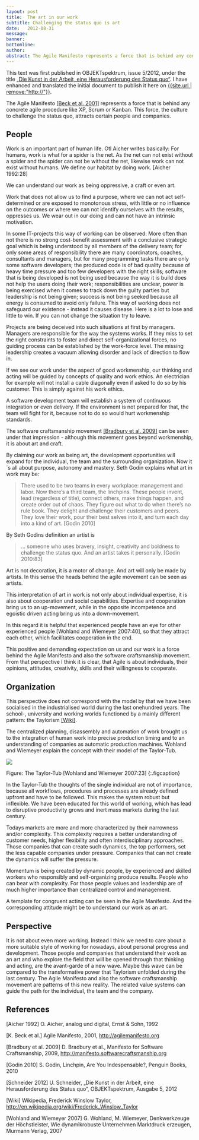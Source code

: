 ```yaml
---
layout: post
title:  The art in our work
subtitle: Challenging the status quo is art
date:   2012-08-31
message: 
banner: 
bottomline: 
author: 
abstract: The Agile Manifesto represents a force that is behind any concrete agile procedure like XP, Scrum or Kanban. This force, the culture to challenge the status quo, attracts certain people and companies. 
---
```

This text was first published in OBJEKTspektrum, issue 5/2012, under the title [„Die Kunst in der Arbeit, eine Herausforderung des Status quo“][schneider2012]. I have enhanced and translated the initial document to publish it here on [{{site.url | remove:"http://"}}]({{site.url}}).

The Agile Manifesto [[Beck et al. 2001]][agilemanifesto] represents a force that is behind any concrete agile procedure like XP, Scrum or Kanban. This force, the culture to challenge the status quo, attracts certain people and companies. 

People
---
Work is an important part of human life. Otl Aicher writes basically: For humans, work is what for a spider is the net. As the net can not exist without a spider and the spider can not be without the net, likewise work can not exist without humans. We define our habitat by doing work. [Aicher 1992:28]

We can understand our work as being oppressive, a craft or even art.

Work that does not allow us to find a purpose, where we can not act self-determined or are exposed to monotonous stress, with little or no influence on the outcomes or where we can not identify ourselves with the results, oppresses us. We wear out in our doing and can not have an intrinsic motivation.

In some IT-projects this way of working can be observed: More often than not there is no strong cost-benefit assessment with a conclusive strategic goal which is being understood by all members of the delivery team; for only some areas of responsibility there are many coordinators, coaches, consultants and managers, but for many programming tasks there are only some software developers; the produced code is of bad quality because of heavy time pressure and too few developers with the right skills; software that is being developed is not being used because the way it is build does not help the users doing their work; responsibilities are unclear, power is being exercised when it comes to track down the guilty parties but leadership is not being given; success is not being seeked because all energy is consumed to avoid only failure.
This way of working does not safeguard our existence - instead it causes disease. Here is a lot to lose and little to win. If you can not change the situation try to leave.

Projects are being deceived into such situations at first by managers. Managers are responsible for the way the systems works. If they miss to set the right constraints to foster and direct self-organizational forces, no guiding process can be established by the work-force level. The missing leadership creates a vacuum allowing disorder and lack of direction to flow in.

If we see our work under the aspect of good workmenship, our thinking and acting will be guided by concepts of quality and work ethics. An electrician for example will not install a cable diagonally even if asked to do so by his customer. This is simply against his work ethics.

A software development team will establish a system of continuous integration or even delivery. If the environment is not prepared for that, the team will fight for it, because not to do so would hurt workmenship standards. 

The software craftsmanship movement [[Bradbury et al. 2009]][craftsmanship] can be seen under that impression - although this movement goes beyond workmenship, it is about art and craft.

By claiming our work as being art, the development opportunities will expand for the individual, the team and the surrounding organization. Now it´s all about purpose, autonomy and mastery. Seth Godin explains what art in work may be:

> There used to be two teams in every workplace: management and labor. Now there’s a third team, the linchpins. These people invent, lead (regardless of title), connect others, make things happen, and create order out of chaos. They figure out what to do when there’s no rule book. They delight and challenge their customers and peers. They love their work, pour their best selves into it, and turn each day into a kind of art. [Godin 2010]

By Seth Godins definition an artist is 

> … someone who uses bravery, insight, creativity and boldness to challenge the status quo. And an artist takes it personally. [Godin 2010:83]

Art is not decoration, it is a motor of change. And art will only be made by artists. In this sense the heads behind the agile movement can be seen as artists.

This interpretation of art in work is not only about individual expertise, it is also about cooperation und social capabilities. Expertise and cooperation bring us to an up-movement, while in the opposite incompetence and egoistic driven acting bring us into a down-movement.

In this regard it is helpful that experienced people have an eye for other experienced people [Wohland and Wiemeyer 2007:40], so that they attract each other, which facilitates cooperation in the end.

This positive and demanding expectation on us and our work is a  force behind the Agile Manifesto and also the software craftsmanship movement. From that perspective I think it is clear, that Agile is about individuals, their opinions, attitudes, creativity, skills and their willingness to cooperate.

Organization
---
This perspective does not correspond with the model by that we have been socialised in the industrialised world during the last onehundred years. The school-, university and working worlds functioned by a mainly different pattern: the Taylorism [[Wiki]][wikitaylor].

The centralized planning, disassembly and automation of work brought us to the integration of human work into precise production timing and to an understanding of companies as automatic production machines. Wohland and Wiemeyer explain the concept with their model of the Taylor-Tub.

![]({{site.url}}/i/blog/taylor_tub.jpg)

Figure: The Taylor-Tub [Wohland and Wiemeyer 2007:23]
{:.figcaption}

In the Taylor-Tub the thoughts of the single individual are not of importance, because all workflows, procedures and processes are already defined upfront and have to be followed. This makes the system robust but inflexible. We have been educated for this world of working, which has lead to disruptive productivity grows and inert mass markets during the last century.

Todays markets are more and more characterized by their narrowness and/or complexity. This complexity requires a better understanding of customer needs, higher flexibility and often interdisciplinary approaches. Those companies that can create such dynamics, the top performers, set the less capable companies under pressure. Companies that can not create the dynamics will suffer the pressure.

Momentum is being created by dynamic people, by experienced and skilled workers who responsibly and self-organizing produce results. People who can bear with complexity. For those people values and leadership are of much higher importance than centralized control and management. 

A template for congruent acting can be seen in the Agile Manifesto. And the corresponding attitude might be to understand our work as an art.

Perspective
---
It is not about even more working. Instead I think we need to care about a more suitable style of working for nowadays, about personal progress and development. Those people and companies that understand their work as an art and who explore the field that will be opened through that thinking and acting, are the avant-garde of a new wave. Maybe this wave can be compared to the transformative power that Taylorism unfolded during the last century. The Agile Manifesto and also the software craftsmanship movement are patterns of this new reality. The related value systems can guide the path for the individual, the team and the company. 

References
---
[Aicher 1992] O. Aicher, analog und digital, Ernst & Sohn, 1992

[agilemanifesto]: http://agilemanifesto.org 
[K. Beck et al.] Agile Manifesto, 2001, <http://agilemanifesto.org>

[craftsmanship]: http://manifesto.softwarecraftsmanship.org
[Bradbury et al. 2009] D. Bradbury et al., Manifesto for Software Craftsmanship, 2009, <http://manifesto.softwarecraftsmanship.org>

[Godin 2010] S. Godin, Linchpin, Are You Indespensable?, Penguin Books, 2010

[schneider2012]: {{site.url}}/r/blog/schneider_os_05_12.pdf 
[Schneider 2012] U. Schneider, „Die Kunst in der Arbeit, eine Herausforderung des Status quo“, OBJEKTspektrum, Ausgabe 5, 2012

[wikitaylor]: http://en.wikipedia.org/wiki/Frederick_Winslow_Taylor
[Wiki] Wikipedia, Frederick Winslow Taylor, <http://en.wikipedia.org/wiki/Frederick_Winslow_Taylor>

[Wohland and Wiemeyer 2007] G. Wohland, M. Wiemeyer, Denkwerkzeuge der Höchstleister, Wie dynamikrobuste Unternehmen Marktdruck erzeugen, Murmann Verlag, 2007









